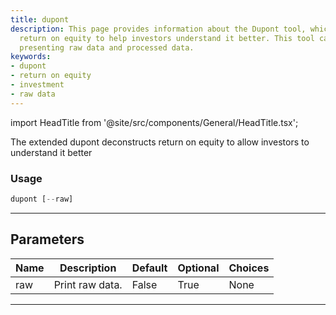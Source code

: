 ```yaml
---
title: dupont
description: This page provides information about the Dupont tool, which deconstructs
  return on equity to help investors understand it better. This tool can toggle between
  presenting raw data and processed data.
keywords:
- dupont
- return on equity
- investment
- raw data
---
```


import HeadTitle from '@site/src/components/General/HeadTitle.tsx';

<HeadTitle title="stocks/fa/dupont - Reference | OpenBB Terminal Docs" />

The extended dupont deconstructs return on equity to allow investors to understand it better

### Usage

```python
dupont [--raw]
```

---

## Parameters

| Name | Description | Default | Optional | Choices |
| ---- | ----------- | ------- | -------- | ------- |
| raw | Print raw data. | False | True | None |

---
